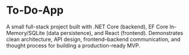 # To-Do-App
A small full-stack project built with .NET Core (backend), EF Core In-Memory/SQLite (data persistence), and React (frontend). Demonstrates clean architecture, API design, frontend–backend communication, and thought process for building a production-ready MVP.
